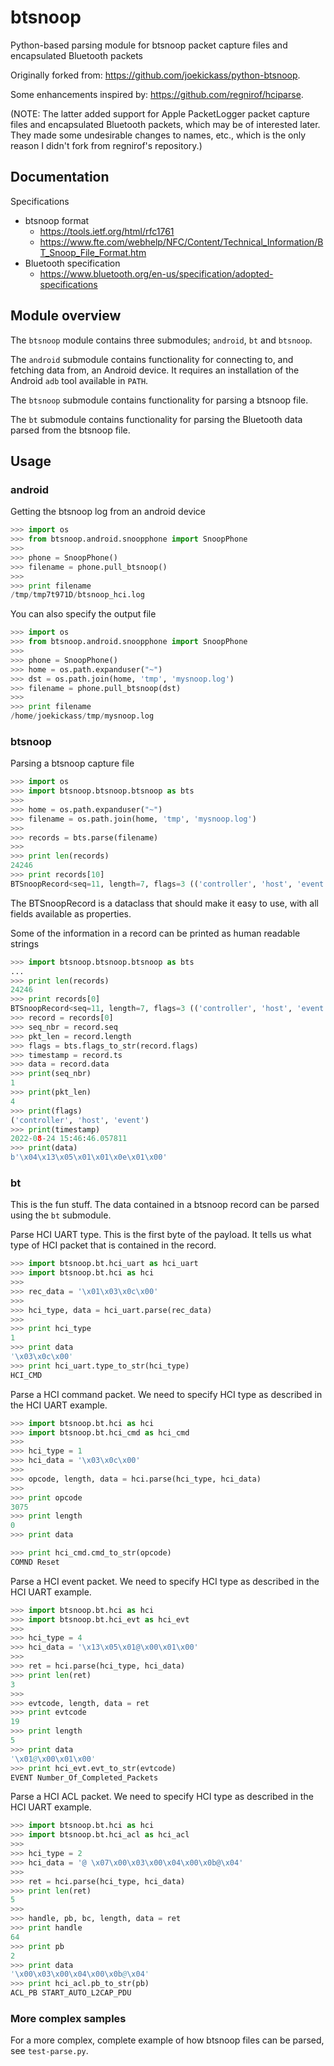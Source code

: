 btsnoop
=======

Python-based parsing module for btsnoop packet capture files and encapsulated Bluetooth packets

Originally forked from: https://github.com/joekickass/python-btsnoop.

Some enhancements inspired by: https://github.com/regnirof/hciparse.

(NOTE: The latter added support for Apple PacketLogger packet capture files and encapsulated Bluetooth packets, which may be of interested later. 
They made some undesirable changes to names, etc., which is the only reason I didn't fork from regnirof's repository.)

Documentation
-------------

Specifications
- btsnoop format
	- https://tools.ietf.org/html/rfc1761
	- https://www.fte.com/webhelp/NFC/Content/Technical_Information/BT_Snoop_File_Format.htm
- Bluetooth specification
	- https://www.bluetooth.org/en-us/specification/adopted-specifications

Module overview
---------------

The `btsnoop` module contains three submodules; `android`, `bt` and `btsnoop`.

The `android` submodule contains functionality for connecting to, and fetching data from, an Android device. It requires an installation of the Android `adb` tool available in `PATH`.

The `btsnoop` submodule contains functionality for parsing a btsnoop file.

The `bt` submodule contains functionality for parsing the Bluetooth data parsed from the btsnoop file.

Usage
-----

### android

Getting the btsnoop log from an android device

```python
>>> import os
>>> from btsnoop.android.snoopphone import SnoopPhone
>>>
>>> phone = SnoopPhone()
>>> filename = phone.pull_btsnoop()
>>>
>>> print filename
/tmp/tmp7t971D/btsnoop_hci.log
```

You can also specify the output file

```python
>>> import os
>>> from btsnoop.android.snoopphone import SnoopPhone
>>>
>>> phone = SnoopPhone()
>>> home = os.path.expanduser("~")
>>> dst = os.path.join(home, 'tmp', 'mysnoop.log')
>>> filename = phone.pull_btsnoop(dst)
>>>
>>> print filename
/home/joekickass/tmp/mysnoop.log
```

### btsnoop

Parsing a btsnoop capture file

```python
>>> import os
>>> import btsnoop.btsnoop.btsnoop as bts
>>>
>>> home = os.path.expanduser("~")
>>> filename = os.path.join(home, 'tmp', 'mysnoop.log')
>>>
>>> records = bts.parse(filename)
>>>
>>> print len(records)
24246
>>> print records[10]
BTSnoopRecord<seq=11, length=7, flags=3 (('controller', 'host', 'event')), drops=0, ts=2022-08-24 15:46:46.057811, data=b'\x04\x13\x05\x01\x01\x0e\x01\x00'>
```

The BTSnoopRecord is a dataclass that should make it easy to use, with all fields available as properties.

Some of the information in a record can be printed as human readable strings

```python
>>> import btsnoop.btsnoop.btsnoop as bts
...
>>> print len(records)
24246
>>> print records[0]
BTSnoopRecord<seq=11, length=7, flags=3 (('controller', 'host', 'event')), drops=0, ts=2022-08-24 15:46:46.057811, data=b'\x04\x13\x05\x01\x01\x0e\x01\x00'>
>>> record = records[0]
>>> seq_nbr = record.seq
>>> pkt_len = record.length
>>> flags = bts.flags_to_str(record.flags)
>>> timestamp = record.ts
>>> data = record.data
>>> print(seq_nbr)
1
>>> print(pkt_len)
4
>>> print(flags)
('controller', 'host', 'event')
>>> print(timestamp)
2022-08-24 15:46:46.057811
>>> print(data)
b'\x04\x13\x05\x01\x01\x0e\x01\x00'
```

### bt

This is the fun stuff. The data contained in a btsnoop record can be parsed using the `bt` submodule.

Parse HCI UART type. This is the first byte of the payload. It tells us what type of HCI packet that is contained in the record.

```python
>>> import btsnoop.bt.hci_uart as hci_uart
>>> import btsnoop.bt.hci as hci
>>>
>>> rec_data = '\x01\x03\x0c\x00'
>>>
>>> hci_type, data = hci_uart.parse(rec_data)
>>>
>>> print hci_type
1
>>> print data
'\x03\x0c\x00'
>>> print hci_uart.type_to_str(hci_type)
HCI_CMD
```

Parse a HCI command packet. We need to specify HCI type as described in the HCI UART  example.

```python
>>> import btsnoop.bt.hci as hci
>>> import btsnoop.bt.hci_cmd as hci_cmd
>>>
>>> hci_type = 1
>>> hci_data = '\x03\x0c\x00'
>>>
>>> opcode, length, data = hci.parse(hci_type, hci_data)
>>> 
>>> print opcode
3075
>>> print length
0
>>> print data

>>> print hci_cmd.cmd_to_str(opcode)
COMND Reset
```

Parse a HCI event packet. We need to specify HCI type as described in the HCI UART example.

```python
>>> import btsnoop.bt.hci as hci
>>> import btsnoop.bt.hci_evt as hci_evt
>>>
>>> hci_type = 4
>>> hci_data = '\x13\x05\x01@\x00\x01\x00'
>>>
>>> ret = hci.parse(hci_type, hci_data)
>>> print len(ret)
3
>>> 
>>> evtcode, length, data = ret
>>> print evtcode
19
>>> print length
5
>>> print data
'\x01@\x00\x01\x00'
>>> print hci_evt.evt_to_str(evtcode)
EVENT Number_Of_Completed_Packets
```

Parse a HCI ACL packet. We need to specify HCI type as described in the HCI UART example.

```python
>>> import btsnoop.bt.hci as hci
>>> import btsnoop.bt.hci_acl as hci_acl
>>>
>>> hci_type = 2
>>> hci_data = '@ \x07\x00\x03\x00\x04\x00\x0b@\x04'
>>>
>>> ret = hci.parse(hci_type, hci_data)
>>> print len(ret)
5
>>>
>>> handle, pb, bc, length, data = ret
>>> print handle
64
>>> print pb
2
>>> print data
'\x00\x03\x00\x04\x00\x0b@\x04'
>>> print hci_acl.pb_to_str(pb)
ACL_PB START_AUTO_L2CAP_PDU
```

### More complex samples
For a more complex, complete example of how btsnoop files can be parsed, see `test-parse.py`.
